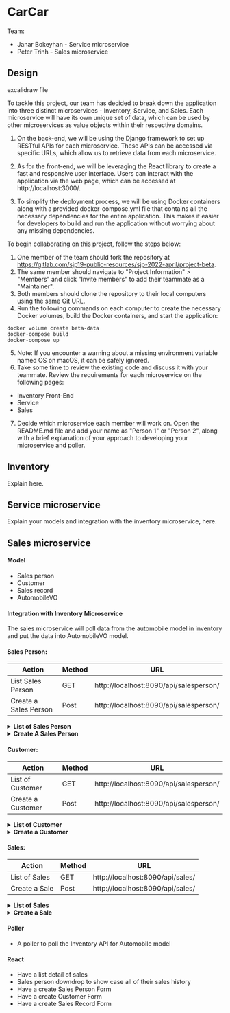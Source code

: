 # CarCar

Team:

* Janar Bokeyhan - Service microservice
* Peter Trinh - Sales microservice

## Design

excalidraw file


To tackle this project, our team has decided to break down the application into three distinct microservices - Inventory, Service, and Sales. Each microservice will have its own unique set of data, which can be used by other microservices as value objects within their respective domains.

1. On the back-end, we will be using the Django framework to set up RESTful APIs for each microservice. These APIs can be accessed via specific URLs, which allow us to retrieve data from each microservice.

2. As for the front-end, we will be leveraging the React library to create a fast and responsive user interface. Users can interact with the application via the web page, which can be accessed at http://localhost:3000/.

3. To simplify the deployment process, we will be using Docker containers along with a provided docker-compose.yml file that contains all the necessary dependencies for the entire application. This makes it easier for developers to build and run the application without worrying about any missing dependencies.


To begin collaborating on this project, follow the steps below:

1. One member of the team should fork the repository at https://gitlab.com/sjp19-public-resources/sjp-2022-april/project-beta.
2. The same member should navigate to "Project Information" > "Members" and click "Invite members" to add their teammate as a "Maintainer".
3. Both members should clone the repository to their local computers using the same Git URL.
4. Run the following commands on each computer to create the necessary Docker volumes, build the Docker containers, and start the application:
```
docker volume create beta-data
docker-compose build
docker-compose up
```
5. Note: If you encounter a warning about a missing environment variable named OS on macOS, it can be safely ignored.
6. Take some time to review the existing code and discuss it with your teammate.
Review the requirements for each microservice on the following pages:
- Inventory Front-End
- Service
- Sales
7. Decide which microservice each member will work on.
Open the README.md file and add your name as "Person 1" or "Person 2", along with a brief explanation of your approach to developing your microservice and poller.


## Inventory

Explain here.

## Service microservice

Explain your models and integration with the inventory
microservice, here.

## Sales microservice

#### Model
* Sales person
* Customer
* Sales record
* AutomobileVO

#### Integration with Inventory Microservice

The sales microservice will poll data from the automobile model in inventory and put the data into AutomobileVO model.

#### Sales Person:

| Action                | Method | URL                                    |
| ----------------------| ------ | -------------------------------------- |
| List Sales Person     |  GET   | http://localhost:8090/api/salesperson/ |
| Create a Sales Person |  Post  | http://localhost:8090/api/salesperson/ |

<details>
<summary><strong>List of Sales Person</strong></summary>
<br>

```
{
			"href": "/api/salesperson/2/",
			"name": "Mario",
			"number": "5374120",
			"id": 2
}
```

</details>

<details>
<summary><strong>Create A Sales Person</strong></summary>
<br>

#### Input:
```
{
	"name": "Luigi",
	"number": "6412373"
}
```
#### Ouput:
```
{
	"href": "/api/salesperson/4/",
	"name": "Luigi",
	"number": "6412373",
	"id": 4
}
```

</details>

#### Customer:
| Action                | Method | URL                                    |
| ----------------------| ------ | -------------------------------------- |
| List of Customer    |  GET   | http://localhost:8090/api/salesperson/ |
| Create a Customer |  Post  | http://localhost:8090/api/salesperson/ |

<details>
<summary><strong>List of Customer</strong></summary>
<br>

```
{
			"href": "/api/customer/1/",
			"name": "Ash Ketchum",
			"address": "Pallet Town",
			"phone": "123456789",
			"id": 1
}
```

</details>

<details>
<summary><strong>Create a Customer</strong></summary>
<br>

#### Input:
```
{
	"name": "Yoshi",
	"address": "Town",
	"phone": "546387902"
}
```
#### Output:
```
{
	"href": "/api/customer/4/",
	"name": "Yoshi",
	"address": "Town",
	"phone": "546387902",
	"id": 4
}
```

</details>

#### Sales:
| Action                | Method | URL                                    |
| ----------------------| ------ | -------------------------------------- |
| List of Sales   |  GET   | http://localhost:8090/api/sales/ |
| Create a Sale |  Post  | http://localhost:8090/api/sales/ |

<details>
<summary><strong>List of Sales</strong></summary>
<br>

```
{
			"sales_person": {
				"href": "/api/salesperson/2/",
				"name": "Mario",
				"number": "5374120",
				"id": 2
			},
			"customer": {
				"href": "/api/customer/3/",
				"name": "Brock",
				"address": "Pewter City",
				"phone": "123789456",
				"id": 3
			},
			"price": "50000",
			"automobile": {
				"import_href": "/api/automobiles/ZYX987WUT654RSQ32/",
				"vin": "ZYX987WUT654RSQ32",
				"sold": true
			}
}
```

</details>

<details>
<summary><strong>Create a Sale</strong></summary>
<br>

#### Input:
```
{
	"price": "45000",
	"automobile": "567ERT1123PLCMD94",
	"customer": 2,
	"sales_person": 4
}
```
#### Output:
```
{
	"sales_person": {
		"href": "/api/salesperson/4/",
		"name": "Luigi",
		"number": "6412373",
		"id": 4
	},
	"customer": {
		"href": "/api/customer/2/",
		"name": "Misty",
		"address": "Cerulean City",
		"phone": "987654321",
		"id": 2
	},
	"price": "45000",
	"automobile": {
		"import_href": "/api/automobiles/567ERT1123PLCMD94/",
		"vin": "567ERT1123PLCMD94",
		"sold": false
	}
}
```

</details>

#### Poller
* A poller to poll the Inventory API for Automobile model

#### React
* Have a list detail of sales
* Sales person downdrop to show case all of their sales history
* Have a create Sales Person Form
* Have a create Customer Form
* Have a create Sales Record Form
